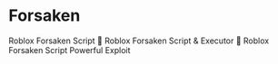 # Forsaken
Roblox Forsaken Script 🚀 Roblox Forsaken Script &amp; Executor 🚀 Roblox Forsaken Script Powerful Exploit
